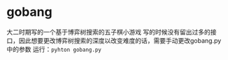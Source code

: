 # gobang
大二时期写的一个基于博弈树搜索的五子棋小游戏
写的时候没有留出过多的接口，因此想要更改博弈树搜索的深度以改变难度的话，需要手动更改gobang.py中的参数
运行：`pyhton gobang.py`
